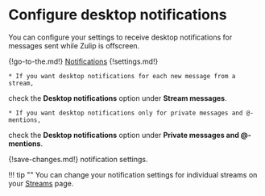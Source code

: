 # Configure desktop notifications

You can configure your settings to receive desktop notifications for messages
sent while Zulip is offscreen.

{!go-to-the.md!} [Notifications](/#settings/notifications)
{!settings.md!}

    * If you want desktop notifications for each new message from a stream,
check the **Desktop notifications** option under **Stream messages**.

    * If you want desktop notifications only for private messages and @-mentions,
check the **Desktop notifications** option under **Private messages and @-mentions**.

{!save-changes.md!} notification settings.

!!! tip ""
    You can change your notification settings for individual streams on your
    [Streams](/#subscriptions) page.
